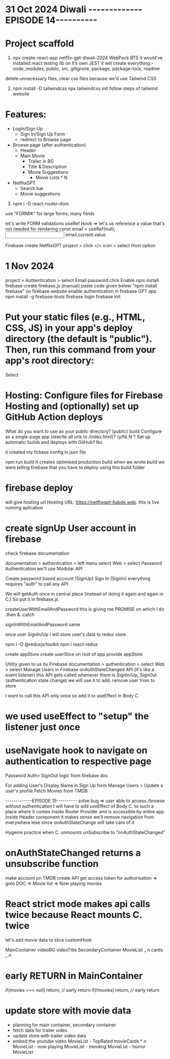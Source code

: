 # 31 Oct 2024 Diwali -------------EPISODE 14----------

# Project scaffold

1.  npx create-react-app netflix-gpt-diwali-2024
    WebPack BTS
    it would’ve installed react testing lib on it’s own JEST
    it will create everything:-
    node_modules, public, src, gitignore, package, package-lock, readme

delete unnecessary files, clear css files because we'd use Tailwind CSS

2.  npm install -D tailwindcss
    npx tailwindcss init
    follow steps of tailwind website

# Features:

- Login/Sign Up
  - Sign In/Sign Up Form
  - redirect to Browse page
- Browse page (after authentication)
  - Header
  - Main Movie
    - Trailer in BG
    - Title & Description
    - Movie Suggestions
      - Movie Lists \* N
- NetflixGPT
  - Search bar
  - Movie suggestions

3.  npm i -D react-router-dom

use "FORMIK" for large forms, many fields

let's write FORM validations
useRef Hook => let's us reference a value that's not needed for rendering
const email = useRef(null);
<input ref={email}/>
email.current.value

Firebase
create NetflixGPT project > click </> icon > select Host option

# 1 Nov 2024

project > Authentication > select Email password click Enable
npm install firebase
create firebase.js (manual) paste code given below "npm install firebase" on firebase website
enable authentication in firebase GPT app
npm install -g firebase-tools
firebase login
firebase init

# Put your static files (e.g., HTML, CSS, JS) in your app's deploy directory (the default is "public"). Then, run this command from your app's root directory:

Select

# Hosting: Configure files for Firebase Hosting and (optionally) set up GitHub Action deploys

What do you want to use as your public directory? (public)
build
Configure as a single-page app (rewrite all urls to /index.html)? (y/N)
N
? Set up automatic builds and deploys with GitHub?
No

it created my firbase config in json file

npm run build
it creates optimised production build
when we wrote build we were telling firebase that you have to deploy using this build folder

# firebase deploy

will give hosting url
Hosting URL: https://netflixgpt-6abde.web.
this is live running aplication

# create signUp User account in firebase

check firebase documentation

<!-- Reading documentation is superpower of developer -->

documentation > authentication > left menu select Web > select Password Authentication
we'll use Modular API

Create password based account (SignUp)
Sign In (SignIn)
everything requires "auth" to call any API

We will getAuth once in central place (instead of doing it again and again in C.)
So put it in firebase.js

createUserWithEmailAndPassword this is giving me PROMISE
on which I do .then & .catch

signInWithEmailAndPassword same

once user SignIn/Up I will store user's data to redux store

npm i -D @reduxjs/toolkit
npm i react-redux

create appStore
create userSlice
on root of app provide appStore

Utility given to us by Firebase
documentation > authentication > select Web > select Manage Users in Firebase
onAuthStateChanged API (it's like a event listener)
this API gets called whenever there is SignIn/Up, SignOut (authentication state change)
we will use it to add, remove user from to store

I want to call this API only once
so add it to useEffect in Body C.

# we used useEffect to "setup" the listener just once

# useNavigate hook to navigate on authentication to respective page

Password Auth> SignOut logic from firebase doc

For adding User's Display Name in Sign Up form
Manage Users > Update a user's profile
Fetch Movies from TMDB

-------------EPISODE 15----------
solve bug => user able to access /browse without authentication
I will have to add useEffect of Body C. to such a place where it comes
inside
Router Provider and is accessible by entire app
Inside Header component it makes sense
we'll remove navigation from everywhere lese
since onAuthStateChange will take care of it

Hygeine practice
when C. unmounts unSubscribe to "onAuthStateChanged"

# onAuthStateChanged returns a unsubscribe function

make account on TMDB
create API get access token for authorisation => goto DOC => Movie list => Now playing movies

# React strict mode makes api calls twice because React mounts C. twice

let's add movie data to slice customHook

<!-- Building browsing page -->

MainContainer
videoBG
videoTitle
SecondaryContainer
MovieList _ n
cards _ n

# early RETURN in MainContainer

if(movies === null) return; // early return
if(!movies) return; // early return

# update store with movie data

- planning for main container, secondary container
- fetch data for trailer video
- update store with trailer video data
- embed the youtube video
  MovieList - TopRated
  movieCards \* n
  MovieList - now playing
  MovieList - trending
  MovieList - horror
  MovieList
